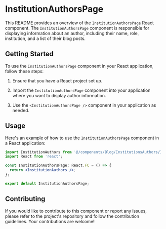 # InstitutionAuthorsPage
This README provides an overview of the `InstitutionAuthorsPage` React component. The `InstitutionAuthorsPage` component is responsible for displaying information about an author, including their name, role, institution, and a list of their blog posts.


## Getting Started
To use the `InstitutionAuthorsPage` component in your React application, follow these steps:

1) Ensure that you have a React project set up.

2) Import the `InstitutionAuthorsPage` component into your application where you want to display author information.

3) Use the `<InstitutionAuthorsPage />` component in your application as needed.


## Usage
Here's an example of how to use the `InstitutionAuthorsPage` component in a React application:

```jsx 
import InstitutionAuthors from '@/components/Blog/InstitutionsAuthors/InstitutionAuthors';
import React from 'react';

const InstitutionAuthorsPage: React.FC = () => {
  return <InstitutionAuthors />;
};

export default InstitutionAuthorsPage;

```

## Contributing
If you would like to contribute to this component or report any issues, please refer to the project's repository and follow the contribution guidelines. Your contributions are welcome!

